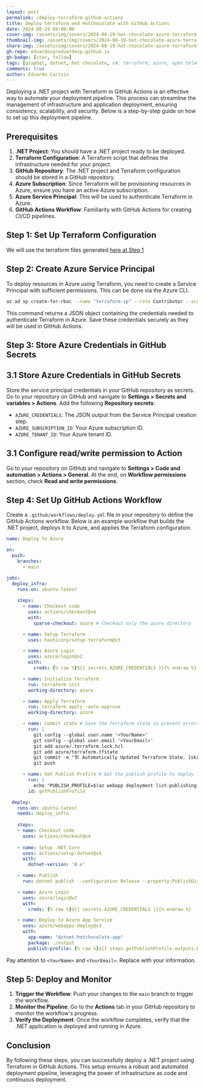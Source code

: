 ```yaml
---
layout: post
permalink: /deploy-terraform-github-actions
title: Deploy terraform and HotChocolate with GitHub Actions
date: 2024-08-19 09:00:00
cover-img: /assets/img/covers/2024-08-19-hot-chocolate-azure-terraform-observability.png
thumbnail-img: /assets/img/covers/2024-08-19-hot-chocolate-azure-terraform-observability.png
share-img: /assets/img/covers/2024-08-19-hot-chocolate-azure-terraform-observability.png
gh-repo: eduardocp/eduardocp.github.io
gh-badge: [star, follow]
tags: [graphql, dotnet, hot chocolate, c#, terraform, azure, open telemetry, observability]
comments: true
author: Eduardo Carísio
---
```


Deploying a .NET project with Terraform in GitHub Actions is an effective way to automate your deployment pipeline. This process can streamline the management of infrastructure and application deployment, ensuring consistency, scalability, and security. Below is a step-by-step guide on how to set up this deployment pipeline.

## Prerequisites
1. **.NET Project**: You should have a .NET project ready to be deployed.
2. **Terraform Configuration**: A Terraform script that defines the infrastructure needed for your project.
3. **GitHub Repository**: The .NET project and Terraform configuration should be stored in a GitHub repository.
4. **Azure Subscription**: Since Terraform will be provisioning resources in Azure, ensure you have an active Azure subscription.
5. **Azure Service Principal**: This will be used to authenticate Terraform in Azure.
6. **GitHub Actions Workflow**: Familiarity with GitHub Actions for creating CI/CD pipelines.

## Step 1: Set Up Terraform Configuration

We will use the terraform files generated [here at Step 1](/hot-chocolate-azure-terraform-observability#step-1-define-the-azure-infrastructure-with-terraform)

## Step 2: Create Azure Service Principal

To deploy resources in Azure using Terraform, you need to create a Service Principal with sufficient permissions. This can be done via the Azure CLI.

```bash
az ad sp create-for-rbac --name "terraform-sp" --role Contributor --scopes /subscriptions/{subscription-id} --sdk-auth
```

This command returns a JSON object containing the credentials needed to authenticate Terraform in Azure. Save these credentials securely as they will be used in GitHub Actions.

## Step 3: Store Azure Credentials in GitHub Secrets

## 3.1 Store Azure Credentials in GitHub Secrets

Store the service principal credentials in your GitHub repository as secrets. Go to your repository on GitHub and navigate to **Settings > Secrets and variables > Actions**. Add the following **Repository secrets**:

- `AZURE_CREDENTIALS`: The JSON output from the Service Principal creation step.
- `AZURE_SUBSCRIPTION_ID`: Your Azure subscription ID.
- `AZURE_TENANT_ID`: Your Azure tenant ID.

## 3.1 Configure read/write permission to Action

Go to your repository on GitHub and navigate to **Settings > Code and automation > Actions > General**. At the end, on **Workflow permissions** section, check **Read and write permissions**.

## Step 4: Set Up GitHub Actions Workflow

Create a `.github/workflows/deploy.yml` file in your repository to define the GitHub Actions workflow. Below is an example workflow that builds the .NET project, deploys it to Azure, and applies the Terraform configuration.

```yaml
name: Deploy to Azure

on:
  push:
    branches:
      - main

jobs:
  deploy_infra:
    runs-on: ubuntu-latest
    
    steps:
      - name: Checkout code
        uses: actions/checkout@v4
        with:
          sparse-checkout: azure # Checkout only the azure directory

      - name: Setup Terraform
        uses: hashicorp/setup-terraform@v3

      - name: Azure Login
        uses: azure/login@v2
        with:
          creds: {% raw %}${{ secrets.AZURE_CREDENTIALS }}{% endraw %}

      - name: Initialize Terraform
        run: terraform init
        working-directory: azure

      - name: Apply Terraform
        run: terraform apply -auto-approve
        working-directory: azure

      - name: Commit state # Save the Terraform state to prevent errors and wrong changes in the future runnings. There are better ways to do this, but this is a simple way to do it.
        run: |
          git config --global user.name '<YourName>'
          git config --global user.email '<YourEmail>'
          git add azure/.terraform.lock.hcl
          git add azure/terraform.tfstate
          git commit -m "🏗️ Automatically Updated Terraform State. [skip ci]"
          git push

      - name: Get Publish Profile # Get the publish profile to deploy the app
        run: |
          echo "PUBLISH_PROFILE=$(az webapp deployment list-publishing-profiles -g 'dotnet-hotchocolate-rg' -n 'dotnet-hotchocolate-app' --xml)" >> $GITHUB_OUTPUT
        id: getPublishProfile

  deploy:
    runs-on: ubuntu-latest
    needs: deploy_infra
    
    steps:
    - name: Checkout code
      uses: actions/checkout@v4
      
    - name: Setup .NET Core
      uses: actions/setup-dotnet@v4
      with:
        dotnet-version: '8.x'

    - name: Publish
      run: dotnet publish --configuration Release --property:PublishDir=./output

    - name: Azure Login
      uses: azure/login@v2
      with:
        creds: {% raw %}${{ secrets.AZURE_CREDENTIALS }}{% endraw %}

    - name: Deploy to Azure App Service
      uses: azure/webapps-deploy@v3
      with:
        app-name: "dotnet-hotchocolate-app"
        package: ./output
        publish-profile: {% raw %}${{ steps.getPublishProfile.outputs.PUBLISH_PROFILE }}{% endraw %}
```

Pay attention to `<YourName>` and `<YourEmail>`. Replace with your information.

## Step 5: Deploy and Monitor

1. **Trigger the Workflow**: Push your changes to the `main` branch to trigger the workflow.
2. **Monitor the Pipeline**: Go to the **Actions** tab in your GitHub repository to monitor the workflow's progress.
3. **Verify the Deployment**: Once the workflow completes, verify that the .NET application is deployed and running in Azure.

## Conclusion

By following these steps, you can successfully deploy a .NET project using Terraform in GitHub Actions. This setup ensures a robust and automated deployment pipeline, leveraging the power of infrastructure as code and continuous deployment.
